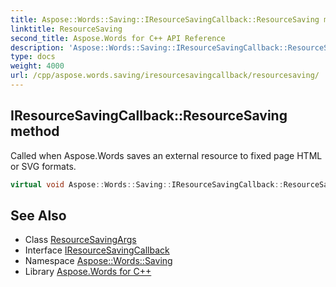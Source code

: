 ```yaml
---
title: Aspose::Words::Saving::IResourceSavingCallback::ResourceSaving method
linktitle: ResourceSaving
second_title: Aspose.Words for C++ API Reference
description: 'Aspose::Words::Saving::IResourceSavingCallback::ResourceSaving method. Called when Aspose.Words saves an external resource to fixed page HTML or SVG formats in C++.'
type: docs
weight: 4000
url: /cpp/aspose.words.saving/iresourcesavingcallback/resourcesaving/
---
```

## IResourceSavingCallback::ResourceSaving method


Called when Aspose.Words saves an external resource to fixed page HTML or SVG formats.

```cpp
virtual void Aspose::Words::Saving::IResourceSavingCallback::ResourceSaving(System::SharedPtr<Aspose::Words::Saving::ResourceSavingArgs> args)=0
```

## See Also

* Class [ResourceSavingArgs](../../resourcesavingargs/)
* Interface [IResourceSavingCallback](../)
* Namespace [Aspose::Words::Saving](../../)
* Library [Aspose.Words for C++](../../../)
